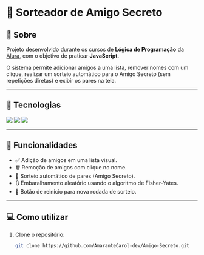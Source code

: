 # 🎁 Sorteador de Amigo Secreto

## 📖 Sobre
Projeto desenvolvido durante os cursos de **Lógica de Programação** da [Alura](https://www.alura.com.br/), com o objetivo de praticar **JavaScript**.

O sistema permite adicionar amigos a uma lista, remover nomes com um clique, realizar um sorteio automático para o Amigo Secreto (sem repetições diretas) e exibir os pares na tela.

---

## 🚀 Tecnologias

<div>
  <img src="https://img.shields.io/badge/HTML-239120?style=for-the-badge&logo=html5&logoColor=white">
  <img src="https://img.shields.io/badge/CSS-239120?&style=for-the-badge&logo=css3&logoColor=white">
  <img src="https://img.shields.io/badge/JavaScript-F7DF1E?style=for-the-badge&logo=javascript&logoColor=black">
</div>

---

## 🎯 Funcionalidades

- ✅ Adição de amigos em uma lista visual.
- 🗑️ Remoção de amigos com clique no nome.
- 🔄 Sorteio automático de pares (Amigo Secreto).
- 🔃 Embaralhamento aleatório usando o algoritmo de Fisher-Yates.
- 🧼 Botão de reinício para nova rodada de sorteio.

---

## 💻 Como utilizar

1. Clone o repositório:
   ```bash
   git clone https://github.com/AmaranteCarol-dev/Amigo-Secreto.git
